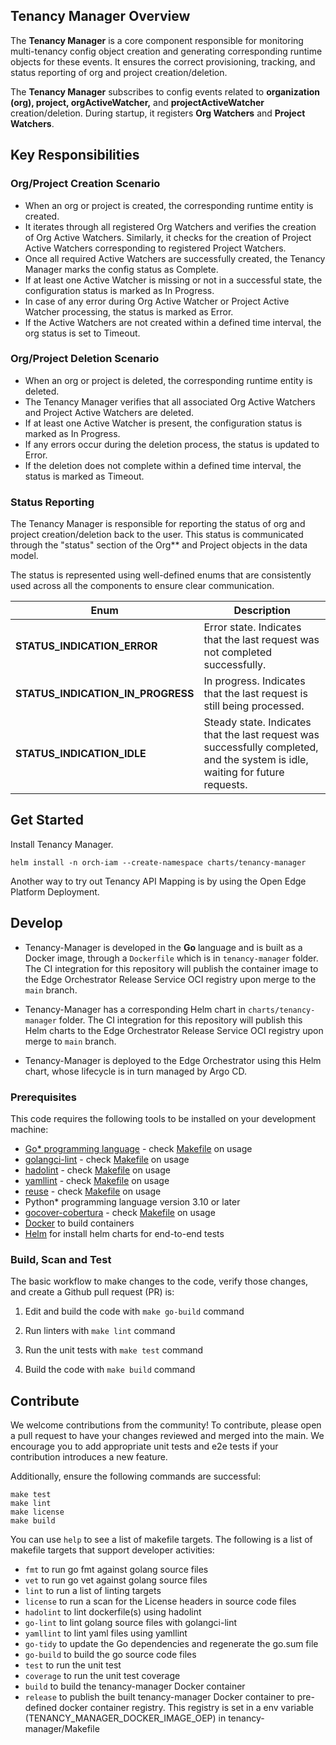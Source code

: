 ## Tenancy Manager Overview

The **Tenancy Manager** is a core component responsible for monitoring multi-tenancy config object creation and generating corresponding runtime objects for these events. It ensures the correct provisioning, tracking, and status reporting of org and project creation/deletion.

The **Tenancy Manager** subscribes to config events related to **organization (org), project, orgActiveWatcher,** and **projectActiveWatcher** creation/deletion. During startup, it registers **Org Watchers** and **Project Watchers**.  

## Key Responsibilities  

### Org/Project Creation Scenario 

- When an org or project is created, the corresponding runtime entity is created.  
- It iterates through all registered Org Watchers and verifies the creation of Org Active Watchers. Similarly, it checks for the creation of Project Active Watchers corresponding to registered Project Watchers.  
- Once all required Active Watchers are successfully created, the Tenancy Manager marks the config status as Complete.  
- If at least one Active Watcher is missing or not in a successful state, the configuration status is marked as In Progress.  
- In case of any error during Org Active Watcher or Project Active Watcher processing, the status is marked as Error.  
- If the Active Watchers are not created within a defined time interval, the org status is set to Timeout.  

### Org/Project Deletion Scenario 

- When an org or project is deleted, the corresponding runtime entity is deleted.  
- The Tenancy Manager verifies that all associated Org Active Watchers and Project Active Watchers are deleted.
- If at least one Active Watcher is present, the configuration status is marked as In Progress.
- If any errors occur during the deletion process, the status is updated to Error.  
- If the deletion does not complete within a defined time interval, the status is marked as Timeout.  
 
### Status Reporting  

The Tenancy Manager is responsible for reporting the status of org and project creation/deletion back to the user. This status is communicated through the "status" section of the Org** and Project objects in the data model.  

The status is represented using well-defined enums that are consistently used across all the components to ensure clear communication.

| **Enum**                          | **Description** |  
|------------------------------------|-----------------------------------------------------------------|  
| **STATUS_INDICATION_ERROR**        | Error state. Indicates that the last request was not completed successfully. |  
| **STATUS_INDICATION_IN_PROGRESS**  | In progress. Indicates that the last request is still being processed. |  
| **STATUS_INDICATION_IDLE**         | Steady state. Indicates that the last request was successfully completed, and the system is idle, waiting for future requests. |  

## Get Started

Install Tenancy Manager.

```
helm install -n orch-iam --create-namespace charts/tenancy-manager
```

Another way to try out Tenancy API Mapping is by using the Open Edge Platform Deployment.

## Develop

- Tenancy-Manager is developed in the **Go** language and is built as a Docker image, through a `Dockerfile` which is in `tenancy-manager` folder. The CI integration for this repository will publish the container image to the Edge Orchestrator Release Service OCI registry upon merge to the `main` branch.

- Tenancy-Manager has a corresponding Helm chart in `charts/tenancy-manager` folder. The CI integration for this repository will publish this Helm charts to the Edge Orchestrator Release Service OCI registry upon merge to `main` branch.

- Tenancy-Manager is deployed to the Edge Orchestrator using this Helm chart, whose lifecycle is in turn managed by Argo CD.

### Prerequisites

This code requires the following tools to be installed on your development machine:

- [Go\* programming language](https://go.dev) - check [Makefile](./Makefile) on usage
- [golangci-lint](https://github.com/golangci/golangci-lint) - check [Makefile](./Makefile)  on usage
- [hadolint](https://github.com/hadolint/hadolint) - check [Makefile](./Makefile)  on usage
- [yamllint](https://github.com/adrienverge/yamllint) - check [Makefile](./Makefile)  on usage
- [reuse](https://github.com/fsfe/reuse-tool) - check [Makefile](./Makefile)  on usage
- Python\* programming language version 3.10 or later
- [gocover-cobertura](github.com/boumenot/gocover-cobertura) - check [Makefile](./Makefile)  on usage
- [Docker](https://docs.docker.com/engine/install/) to build containers
- [Helm](https://helm.sh/docs/intro/install/) for install helm charts for end-to-end tests

### Build, Scan and Test

The basic workflow to make changes to the code, verify those changes, and create a Github pull request (PR) is:

1. Edit and build the code with `make go-build` command

2. Run linters with `make lint` command

3. Run the unit tests with `make test` command

4. Build the code with `make build` command

## Contribute

We welcome contributions from the community! To contribute, please open a pull request to have your changes reviewed and merged into the main. We encourage you to add appropriate unit tests and e2e tests if your contribution introduces a new feature.

Additionally, ensure the following commands are successful:

```shell
make test
make lint
make license
make build
```
You can use `help` to see a list of makefile targets. The following is a list of makefile targets that support developer activities:

- `fmt` to run go fmt against golang source files
- `vet` to run go vet against golang source files
- `lint` to run a list of linting targets
- `license` to run a scan for the License headers in source code files
- `hadolint` to lint dockerfile(s) using hadolint
- `go-lint` to lint golang source files with golangci-lint
- `yamllint` to lint yaml files using yamllint
- `go-tidy` to update the Go dependencies and regenerate the go.sum file
- `go-build` to build the go source code files
- `test` to run the unit test
- `coverage` to run the unit test coverage
- `build` to build the tenancy-manager Docker container
- `release` to publish the built tenancy-manager Docker container to pre-defined docker container registry. This registry is set in a env variable (TENANCY_MANAGER_DOCKER_IMAGE_OEP) in tenancy-manager/Makefile
